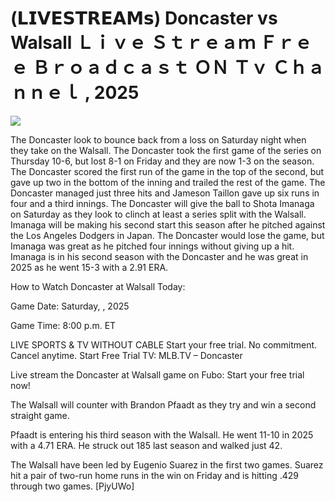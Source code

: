 # (𝗟𝗜𝗩𝗘𝗦𝗧𝗥𝗘𝗔𝗠𝘀) Doncaster vs Walsall Ｌｉｖｅ Ｓｔｒｅａｍ Ｆｒｅｅ Ｂｒｏａｄｃａｓｔ ＯＮ Ｔｖ Ｃｈａｎｎｅｌ , 2025  
  
  
[![](https://i.imgur.com/qSNzIqt.png)](https://movie.rssnews.media/slFMAFGrp.php)  
  
The Doncaster look to bounce back from a loss on Saturday night when they take on the Walsall. The Doncaster took the first game of the series on Thursday 10-6, but lost 8-1 on Friday and they are now 1-3 on the season. The Doncaster scored the first run of the game in the top of the second, but gave up two in the bottom of the inning and trailed the rest of the game. The Doncaster managed just three hits and Jameson Taillon gave up six runs in four and a third innings. The Doncaster will give the ball to Shota Imanaga on Saturday as they look to clinch at least a series split with the Walsall. Imanaga will be making his second start this season after he pitched against the Los Angeles Dodgers in Japan. The Doncaster would lose the game, but Imanaga was great as he pitched four innings without giving up a hit. Imanaga is in his second season with the Doncaster and he was great in 2025 as he went 15-3 with a 2.91 ERA.

How to Watch Doncaster at Walsall Today:

Game Date: Saturday, , 2025

Game Time: 8:00 p.m. ET

LIVE SPORTS & TV WITHOUT CABLE
Start your free trial. No commitment. Cancel anytime.
Start Free Trial
TV: MLB.TV – Doncaster

Live stream the Doncaster at Walsall game on Fubo: Start your free trial now!

The Walsall will counter with Brandon Pfaadt as they try and win a second straight game.

Pfaadt is entering his third season with the Walsall. He went 11-10 in 2025 with a 4.71 ERA. He struck out 185 last season and walked just 42.

The Walsall have been led by Eugenio Suarez in the first two games. Suarez hit a pair of two-run home runs in the win on Friday and is hitting .429 through two games. [PjyUWo]